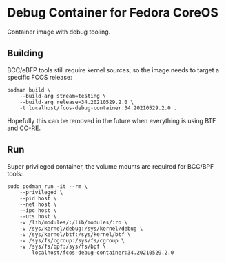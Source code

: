 Debug Container for Fedora CoreOS
=================================

Container image with debug tooling.

Building
--------

BCC/eBFP tools still require kernel sources, so the image needs to target a
specific FCOS release:

```
podman build \
	--build-arg stream=testing \
	--build-arg release=34.20210529.2.0 \
	-t localhost/fcos-debug-container:34.20210529.2.0 .
```

Hopefully this can be removed in the future when everything is using BTF and CO-RE.

Run
---

Super privileged container, the volume mounts are required for BCC/BPF tools:

```
sudo podman run -it --rm \
	--privileged \
	--pid host \
	--net host \
	--ipc host \
	--uts host \
	-v /lib/modules/:/lib/modules/:ro \
	-v /sys/kernel/debug:/sys/kernel/debug \
	-v /sys/kernel/btf:/sys/kernel/btf \
	-v /sys/fs/cgroup:/sys/fs/cgroup \
	-v /sys/fs/bpf:/sys/fs/bpf \
		localhost/fcos-debug-container:34.20210529.2.0
```
